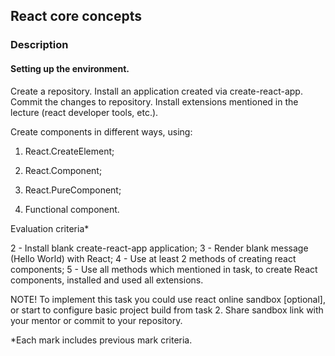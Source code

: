 ## React core concepts 
### Description
#### Setting up the environment. 

Create a repository. Install an application created via create-react-app. Commit the changes to repository. Install extensions mentioned in the lecture (react developer tools, etc.). 


Create components in different ways, using:  

1. React.CreateElement; 

2. React.Component; 

3. React.PureComponent;

4. Functional component. 
 
Evaluation criteria* 
 
2 - Install blank create-react-app application; 
3 - Render blank message (Hello World) with React; 
4 - Use at least 2 methods of creating react components; 
5 - Use all methods which mentioned in task, to create React components, installed and used all extensions. 
 

NOTE! To implement this task you could use react online sandbox [optional], or start to configure basic project build from task 2. Share sandbox link with your mentor or commit to your repository. 
 
*Each mark includes previous mark criteria. 

